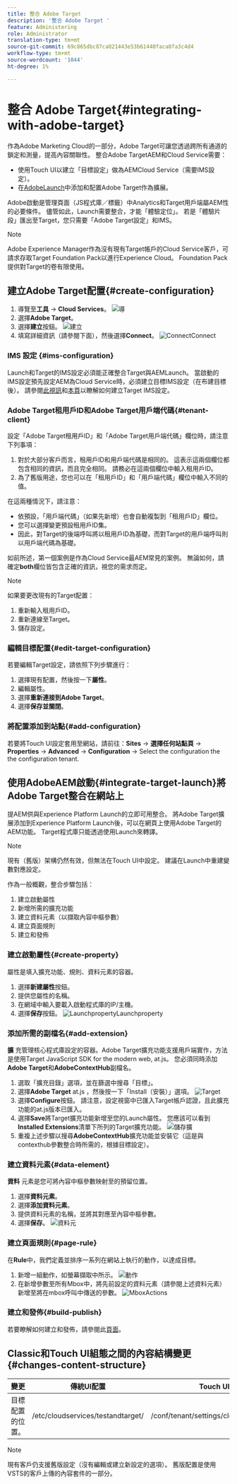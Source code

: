 ```yaml
---
title: 整合 Adobe Target
description: '整合 Adobe Target '
feature: Administering
role: Administrator
translation-type: tm+mt
source-git-commit: 69c865dbc87ca021443e53b61440faca8fa3c4d4
workflow-type: tm+mt
source-wordcount: '1044'
ht-degree: 1%

---
```



# 整合 Adobe Target{#integrating-with-adobe-target}

作為Adobe Marketing Cloud的一部分，Adobe Target可讓您透過跨所有通道的鎖定和測量，提高內容關聯性。 整合Adobe TargetAEM和Cloud Service需要：

* 使用Touch UI以建立「目標設定」做為AEMCloud Service（需要IMS設定）。
* 在[AdobeLaunch](https://docs.adobe.com/content/help/en/launch/using/intro/get-started/quick-start.html)中添加和配置Adobe Target作為擴展。

Adobe啟動是管理頁面（JS程式庫／標籤）中Analytics和Target用戶端屬AEM性的必要條件。 儘管如此，Launch需要整合，才能「體驗定位」。 若是「體驗片段」匯出至Target，您只需要「Adobe Target設定」和IMS。

>[!NOTE]
>
>Adobe Experience Manager作為沒有現有Target帳戶的Cloud Service客戶，可請求存取Target Foundation Pack以進行Experience Cloud。 Foundation Pack提供對Target的卷有限使用。

## 建立Adobe Target配置{#create-configuration}

1. 導覽至&#x200B;**工具** → **Cloud Services**。
   ![導](assets/cloudservice1.png "覽")
2. 選擇&#x200B;**Adobe Target**。
3. 選擇&#x200B;**建立**按鈕。
   ![建立](assets/tenant1.png "建立")
4. 填寫詳細資訊（請參閱下面），然後選擇&#x200B;**Connect**。
   ![](assets/open_screen1.png "ConnectConnect")

### IMS 設定 {#ims-configuration}

Launch和Target的IMS設定必須能正確整合Target與AEMLaunch。 當啟動的IMS設定預先設定AEM為Cloud Service時，必須建立目標IMS設定（在布建目標後）。 請參閱[此視訊](https://helpx.adobe.com/experience-manager/kt/sites/using/aem-sites-target-standard-technical-video-understand.html)和[本頁](https://docs.adobe.com/content/help/en/experience-manager-65/administering/integration/integration-ims-adobe-io.html)以瞭解如何建立Target IMS設定。

### Adobe Target租用戶ID和Adobe Target用戶端代碼{#tenant-client}

設定「Adobe Target租用戶ID」和「Adobe Target用戶端代碼」欄位時，請注意下列事項：

1. 對於大部分客戶而言，租用戶ID和用戶端代碼是相同的。 這表示這兩個欄位都包含相同的資訊，而且完全相同。 請務必在這兩個欄位中輸入租用戶ID。
2. 為了舊版用途，您也可以在「租用戶ID」和「用戶端代碼」欄位中輸入不同的值。

在這兩種情況下，請注意：

* 依預設，「用戶端代碼」（如果先新增）也會自動複製到「租用戶ID」欄位。
* 您可以選擇變更預設租用戶ID集。
* 因此，對Target的後端呼叫將以租用戶ID為基礎，而對Target的用戶端呼叫則以用戶端代碼為基礎。

如前所述，第一個案例是作為Cloud Service最AEM常見的案例。 無論如何，請確定&#x200B;**both**&#x200B;欄位皆包含正確的資訊，視您的需求而定。

>[!NOTE]
>
> 如果要更改現有的Target配置：
>
> 1. 重新輸入租用戶ID。
> 2. 重新連線至Target。
> 3. 儲存設定。


### 編輯目標配置{#edit-target-configuration}

若要編輯Target設定，請依照下列步驟進行：

1. 選擇現有配置，然後按一下&#x200B;**屬性**。
2. 編輯屬性。
3. 選擇&#x200B;**重新連接到Adobe Target**。
4. 選擇&#x200B;**保存並關閉**。

### 將配置添加到站點{#add-configuration}

若要將Touch UI設定套用至網站，請前往：**Sites** → **選擇任何站點頁** → **Properties** → **Advanced** → **Configuration** → Select the configuration the the configuration tenant.

## 使用AdobeAEM啟動{#integrate-target-launch}將Adobe Target整合在網站上

提AEM供與Experience Platform Launch的立即可用整合。 將Adobe Target擴展添加到Experience Platform Launch後，可以在網頁上使用Adobe Target的AEM功能。 Target程式庫只能透過使用Launch來轉譯。

>[!NOTE]
>
>現有（舊版）架構仍然有效，但無法在Touch UI中設定。 建議在Launch中重建變數對應設定。

作為一般概觀，整合步驟包括：

1. 建立啟動屬性
2. 新增所需的擴充功能
3. 建立資料元素（以擷取內容中樞參數）
4. 建立頁面規則
5. 建立和發佈

### 建立啟動屬性{#create-property}

屬性是填入擴充功能、規則、資料元素的容器。

1. 選擇&#x200B;**新建屬性**&#x200B;按鈕。
2. 提供您屬性的名稱。
3. 在網域中輸入要載入啟動程式庫的IP/主機。
4. 選擇&#x200B;**保存**按鈕。
   ![LaunchpropertyLaunchproperty](assets/properties_newproperty1.png "")

### 添加所需的副檔名{#add-extension}

**擴** 充管理核心程式庫設定的容器。Adobe Target擴充功能支援用戶端實作，方法是使用Target JavaScript SDK for the modern web, at.js。 您必須同時添加&#x200B;**Adobe Target**&#x200B;和&#x200B;**AdobeContextHub**&#x200B;副檔名。

1. 選取「擴充目錄」選項，並在篩選中搜尋「目標」。
2. 選擇&#x200B;**Adobe Target** at.js ，然後按一下「Install（安裝）」選項。
   ![Target ](assets/search_ext1.png "SearchTarget搜尋")
3. 選擇&#x200B;**Configure**&#x200B;按鈕。 請注意，設定視窗中已匯入Target帳戶認證，且此擴充功能的at.js版本已匯入。
4. 選擇&#x200B;**Save**&#x200B;將Target擴充功能新增至您的Launch屬性。 您應該可以看到&#x200B;**Installed Extensions**清單下所列的Target擴充功能。
   ![儲存擴](assets/configure_extension1.png "充功能儲存擴充功能")
5. 重複上述步驟以搜尋&#x200B;**AdobeContextHub**&#x200B;擴充功能並安裝它（這是與contexthub參數整合時所需的，根據目標設定）。

### 建立資料元素{#data-element}

**資料** 元素是您可將內容中樞參數映射至的預留位置。

1. 選擇&#x200B;**資料元素**。
2. 選擇&#x200B;**添加資料元素**。
3. 提供資料元素的名稱，並將其對應至內容中樞參數。
4. 選擇&#x200B;**保存**。
   ![資料元](assets/data_elem1.png "素資料元素")

### 建立頁面規則{#page-rule}

在&#x200B;**Rule**&#x200B;中，我們定義並排序一系列在網站上執行的動作，以達成目標。

1. 新增一組動作，如螢幕擷取中所示。
   ![動作](assets/rules1.png "動作")
2. 在新增參數至所有Mbox中，將先前設定的資料元素（請參閱上述資料元素）新增至將在mbox呼叫中傳送的參數。
   ![MboxActions](assets/map_data1.png "")

### 建立和發佈{#build-publish}

若要瞭解如何建立和發佈，請參閱此[頁面](https://docs.adobe.com/content/help/en/experience-manager-learn/aem-target-tutorial/aem-target-implementation/using-launch-adobe-io.html)。

## Classic和Touch UI組態之間的內容結構變更{#changes-content-structure}

| **變更** | **傳統UI配置** | **Touch UI設定** | **後果** |
|---|---|---|---|
| 目標配置的位置。 | /etc/cloudservices/testandtarget/ | /conf/tenant/settings/cloudservices/target | 先前的多個組態都存在於/etc/cloudservices/testandtarget下，但現在租用戶下有單一組態。 |

>[!NOTE]
>
>現有客戶仍支援舊版設定（沒有編輯或建立新設定的選項）。 舊版配置是使用VSTS的客戶上傳的內容套件的一部分。
